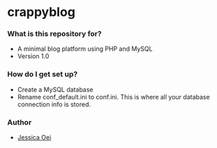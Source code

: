 crappyblog
==========

### What is this repository for? ###

* A minimal blog platform using PHP and MySQL
* Version 1.0

### How do I get set up? ###

* Create a MySQL database 
* Rename conf_default.ini to conf.ini. This is where all your database connection info is stored.

### Author ###

* [Jessica Oei](https://bitbucket.org/wemaycode)
